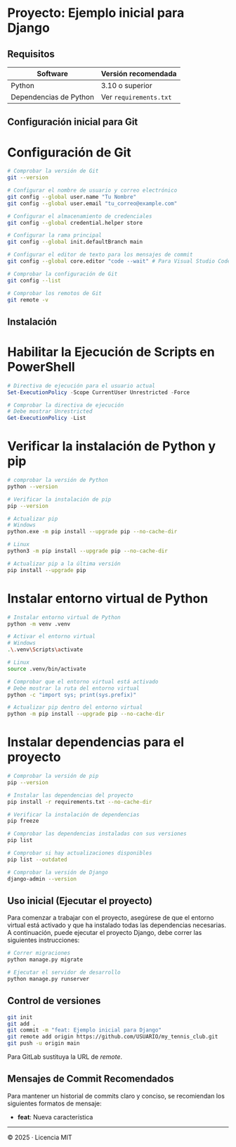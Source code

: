 
# Proyecto: Ejemplo inicial para Django

## Requisitos
| Software | Versión recomendada |
|----------|--------------------|
| Python   | 3.10 o superior |
| Dependencias de Python | Ver `requirements.txt` |

## Configuración inicial para Git

# Configuración de Git
```bash
# Comprobar la versión de Git
git --version

# Configurar el nombre de usuario y correo electrónico
git config --global user.name "Tu Nombre"
git config --global user.email "tu_correo@example.com"

# Configurar el almacenamiento de credenciales
git config --global credential.helper store

# Configurar la rama principal
git config --global init.defaultBranch main

# Configurar el editor de texto para los mensajes de commit
git config --global core.editor "code --wait" # Para Visual Studio Code

# Comprobar la configuración de Git
git config --list

# Comprobar los remotos de Git
git remote -v
```

## Instalación

# Habilitar la Ejecución de Scripts en PowerShell
```powershell
# Directiva de ejecución para el usuario actual
Set-ExecutionPolicy -Scope CurrentUser Unrestricted -Force

# Comprobar la directiva de ejecución
# Debe mostrar Unrestricted
Get-ExecutionPolicy -List
```

# Verificar la instalación de Python y pip
```bash
# comprobar la versión de Python
python --version

# Verificar la instalación de pip
pip --version

# Actualizar pip
# Windows
python.exe -m pip install --upgrade pip --no-cache-dir

# Linux
python3 -m pip install --upgrade pip --no-cache-dir

# Actualizar pip a la última versión
pip install --upgrade pip
```

# Instalar entorno virtual de Python
```bash
# Instalar entorno virtual de Python
python -m venv .venv

# Activar el entorno virtual
# Windows
.\.venv\Scripts\activate

# Linux
source .venv/bin/activate

# Comprobar que el entorno virtual está activado
# Debe mostrar la ruta del entorno virtual
python -c "import sys; print(sys.prefix)"

# Actualizar pip dentro del entorno virtual
python -m pip install --upgrade pip --no-cache-dir
```

# Instalar dependencias para el proyecto
```bash
# Comprobar la versión de pip
pip --version

# Instalar las dependencias del proyecto
pip install -r requirements.txt --no-cache-dir

# Verificar la instalación de dependencias
pip freeze

# Comprobar las dependencias instaladas con sus versiones
pip list

# Comprobar si hay actualizaciones disponibles
pip list --outdated

# Comprobar la versión de Django
django-admin --version
```

## Uso inicial (Ejecutar el proyecto)
Para comenzar a trabajar con el proyecto, asegúrese de que el entorno virtual está activado y que ha instalado todas las dependencias necesarias. A continuación, puede ejecutar el proyecto Django, debe correr las siguientes instrucciones:

```bash
# Correr migraciones
python manage.py migrate

# Ejecutar el servidor de desarrollo
python manage.py runserver
```

## Control de versiones

```bash
git init
git add .
git commit -m "feat: Ejemplo inicial para Django"
git remote add origin https://github.com/USUARIO/my_tennis_club.git
git push -u origin main
```

Para GitLab sustituya la URL de *remote*.

## Mensajes de Commit Recomendados

Para mantener un historial de commits claro y conciso, se recomiendan los siguientes formatos de mensaje:

*   **feat**: Nueva característica

---

© 2025 · Licencia MIT
